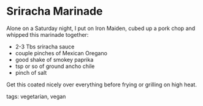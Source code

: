 Sriracha Marinade
===================

Alone on a Saturday night, I put on Iron Maiden, cubed up a pork chop and whipped this marinade together:

* 2-3 Tbs sriracha sauce
* couple pinches of Mexican Oregano
* good shake of smokey paprika
* tsp or so of ground ancho chile
* pinch of salt

Get this coated nicely over everything before frying or grilling on high heat.

tags: vegetarian, vegan
